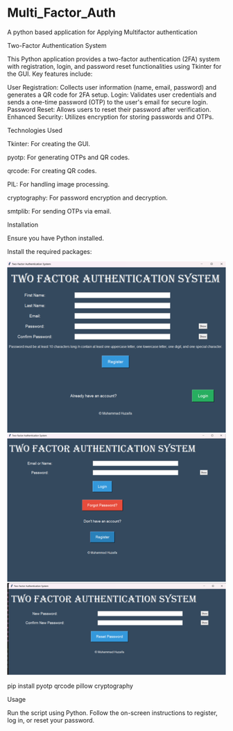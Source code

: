 # Multi_Factor_Auth
A python based  application for Applying Multifactor authentication


Two-Factor Authentication System

This Python application provides a two-factor authentication (2FA) system with registration, login, and password reset functionalities using Tkinter for the GUI. Key features include:

User Registration: Collects user information (name, email, password) and generates a QR code for 2FA setup.
Login: Validates user credentials and sends a one-time password (OTP) to the user's email for secure login.
Password Reset: Allows users to reset their password after verification.
Enhanced Security: Utilizes encryption for storing passwords and OTPs.

Technologies Used

Tkinter: For creating the GUI.

pyotp: For generating OTPs and QR codes.

qrcode: For creating QR codes.

PIL: For handling image processing.

cryptography: For password encryption and decryption.

smtplib: For sending OTPs via email.

Installation

Ensure you have Python installed.

Install the required packages:

<img src="Screenshot 2024-07-23 140323.png" alt="1">

<img src="Screenshot 2024-07-23 140347.png" alt="2">

<img src="Screenshot 2024-07-23 140354.png" alt="3">


pip install pyotp qrcode pillow cryptography

Usage

Run the script using Python. Follow the on-screen instructions to register, log in, or reset your password.
